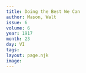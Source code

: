 ```yaml
---
title: Doing the Best We Can
author: Mason, Walt
issue: 6
volume: 6
year: 1917
month: 23
day: VI
tags:
layout: page.njk
image:
---
```


